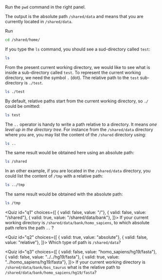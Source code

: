 <script>
import Quiz from "components/Quiz.svelte";
</script>

Run the `pwd` command in the right panel.

The output is the absolute path `/shared/data` and means that you are currently located in `/shared/data`. 

<!---
Remark: In a Unix system, the administrator (the boss) is called root. And you are presently in its personal directory that is also called `root`! 
-->
Run 

```bash
cd /shared/home/
```

If you type the `ls` command, you should see a sud-directory called `test`:

```bash
ls
```

From the present current working directory, we would like to see what is inside a sub-directory called `test`. 
To represent the current working directory, we need the symbol `.` (dot). 
The relative path to the `test` sub-directory is `./test`.

```bash
ls ./test
```

By default, relative paths start from the current working directory, so `./` could be omitted:

```bash
ls test
```

The `..` operator is handy to write a path relative to a directory. 
It means _one level up in the directory tree_. 
For instance from the `/shared/data` directory where you are, you may list the content of the `/shared` directory using:

```bash
ls ..
```

The same result would be obtained here using an absolute path:

```bash
ls /shared
```

In an other example, if you are located in the `/shared/data` directory, you could list the content of `/tmp` with a relative path:

```bash
ls ../tmp
```

The same result would be obtained with the absolute path:

```bash
ls /tmp
```

<Quiz id="q1" choices={[ { valid: false, value: "/"}, 
						 { valid: false, value: "/shared"}, 
						 { valid: true, value: "/shared/data/bank"}, ]}>
	<span slot="prompt">
		If your current working directory is `/shared/data/bank/homo_sapiens`, to which absolute path refers the path `..` ?
	</span>
</Quiz>

<Quiz id="q2" choices={[ { valid: true, value: "absolute"}, 
						 { valid: false, value: "relative"}, ]}> 
	<span slot="prompt">
		Which type of path is `/shared/data`?
	</span>
</Quiz>

<Quiz id="q3" choices={[ { valid: false, value: "homo_sapiens/hg19/fasta"}, 
						 { valid: false, value: "../../hg19/fasta"}, 
						 { valid: true, value: "../homo_sapiens/hg19/fasta"}, ]}> 
	<span slot="prompt">
		If your current working directory is `/shared/data/bank/bos_taurus` what is the relative path to `/shared/data/bank/homo_sapiens/hg19/fasta`?
	</span>
</Quiz>
